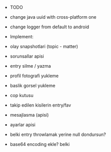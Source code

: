 - TODO
- change java uuid with cross-platform one
- change logger from default to android

- Implement:
- olay snapshotlari (topic - matter)
- sorunsallar apisi
- entry silme / yazma
- profil fotografi yukleme
- baslik gorsel yukleme
- cop kutusu
- takip edilen kisilerin entry/fav
- mesajlasma (apisi)
- ayarlar apisi

- belki entry throwlamak yerine null dondursun?
- base64 encoding ekle? belki